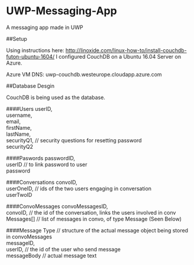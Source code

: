 # UWP-Messaging-App
A messaging app made in UWP


##Setup

Using instructions here: http://linoxide.com/linux-how-to/install-couchdb-futon-ubuntu-1604/ 
I configured CouchDB on a Ubuntu 16.04 Server on Azure.

Azure VM DNS: uwp-couchdb.westeurope.cloudapp.azure.com

##Database Desgin

CouchDB is being used as the database.

####Users
userID,<br>
username,<br>
email,<br>
firstName,<br>
lastName,<br>
securityQ1,  // security questions for resetting password<br>
securityQ2<br>

####Paswords
passwordID,<br>
userID  // to link password to user<br>
password<br>

####Conversations
convoID,<br>
userOneID,  // ids of the two users engaging in conversation<br>
userTwoID<br>

####ConvoMessages
convoMessagesID,<br>
convoID,  // the id of the conversation, links the users involved in conv<br>
Messages[] // list of messages in convo, of type Message (Seen Below)<br>

####Message Type
// structure of the actual message object being stored in convoMessages<br>
messageID,<br>
userID,   // the id of the user who send message<br>
messageBody  // actual message text<br>

